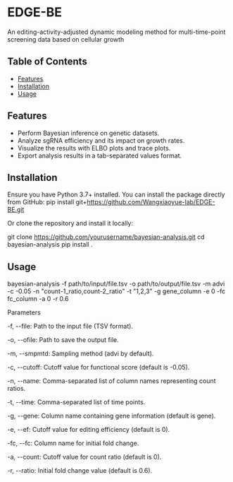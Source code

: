 # EDGE-BE
An editing-activity-adjusted dynamic modeling method for multi-time-point screening data based on cellular growth

## Table of Contents

- [Features](#features)
- [Installation](#installation)
- [Usage](#usage)

## Features

- Perform Bayesian inference on genetic datasets.
- Analyze sgRNA efficiency and its impact on growth rates.
- Visualize the results with ELBO plots and trace plots.
- Export analysis results in a tab-separated values format.

## Installation

Ensure you have Python 3.7+ installed. You can install the package directly from GitHub:
pip install git+https://github.com/Wangxiaoyue-lab/EDGE-BE.git

Or clone the repository and install it locally:

git clone https://github.com/yourusername/bayesian-analysis.git
cd bayesian-analysis
pip install .

## Usage

bayesian-analysis -f path/to/input/file.tsv -o path/to/output/file.tsv -m advi -c -0.05 -n "count-1_ratio,count-2_ratio" -t "1,2,3" -g gene_column -e 0 -fc fc_column -a 0 -r 0.6

Parameters

-f, --file: Path to the input file (TSV format).

-o, --ofile: Path to save the output file.

-m, --smpmtd: Sampling method (advi by default).

-c, --cutoff: Cutoff value for functional score (default is -0.05).

-n, --name: Comma-separated list of column names representing count ratios.

-t, --time: Comma-separated list of time points.

-g, --gene: Column name containing gene information (default is gene).

-e, --ef: Cutoff value for editing efficiency (default is 0).

-fc, --fc: Column name for initial fold change.

-a, --count: Cutoff value for count ratio (default is 0).

-r, --ratio: Initial fold change value (default is 0.6).
